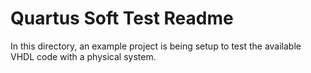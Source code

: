 # Quartus Soft Test Readme

In this directory, an example project is being setup to test the available VHDL code with a physical system.